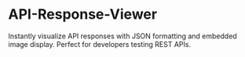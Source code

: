 # API-Response-Viewer
Instantly visualize API responses with JSON formatting and embedded image display. Perfect for developers testing REST APIs.
